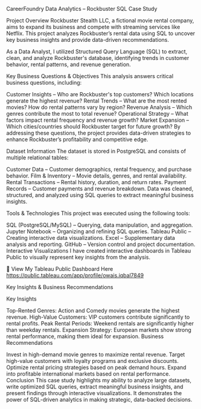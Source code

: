 CareerFoundry Data Analytics – Rockbuster SQL Case Study

Project Overview
Rockbuster Stealth LLC, a fictional movie rental company, aims to expand its business and compete with streaming services like Netflix. This project analyzes Rockbuster’s rental data using SQL to uncover key business insights and provide data-driven recommendations.

As a Data Analyst, I utilized Structured Query Language (SQL) to extract, clean, and analyze Rockbuster's database, identifying trends in customer behavior, rental patterns, and revenue generation.

Key Business Questions & Objectives
This analysis answers critical business questions, including:

Customer Insights – Who are Rockbuster's top customers? Which locations generate the highest revenue?
Rental Trends – What are the most rented movies? How do rental patterns vary by region?
Revenue Analysis – Which genres contribute the most to total revenue?
Operational Strategy – What factors impact rental frequency and revenue growth?
Market Expansion – Which cities/countries should Rockbuster target for future growth?
By addressing these questions, the project provides data-driven strategies to enhance Rockbuster’s profitability and competitive edge.

Dataset Information
The dataset is stored in PostgreSQL and consists of multiple relational tables:

Customer Data – Customer demographics, rental frequency, and purchase behavior.
Film & Inventory – Movie details, genres, and rental availability.
Rental Transactions – Rental history, duration, and return rates.
Payment Records – Customer payments and revenue breakdown.
Data was cleaned, structured, and analyzed using SQL queries to extract meaningful business insights.

Tools & Technologies
This project was executed using the following tools:

SQL (PostgreSQL/MySQL) – Querying, data manipulation, and aggregation.
Jupyter Notebook – Organizing and refining SQL queries.
Tableau Public – Creating interactive data visualizations.
Excel – Supplementary data analysis and reporting.
GitHub – Version control and project documentation.
Interactive Visualizations
I have created interactive dashboards in Tableau Public to visually represent key insights from the analysis.

🔗 View My Tableau Public Dashboard Here
https://public.tableau.com/app/profile/owais.iqbal7849

Key Insights & Business Recommendations

Key Insights

Top-Rented Genres: Action and Comedy movies generate the highest revenue.
High-Value Customers: VIP customers contribute significantly to rental profits.
Peak Rental Periods: Weekend rentals are significantly higher than weekday rentals.
Expansion Strategy: European markets show strong rental performance, making them ideal for expansion.
Business Recommendations

Invest in high-demand movie genres to maximize rental revenue.
Target high-value customers with loyalty programs and exclusive discounts.
Optimize rental pricing strategies based on peak demand hours.
Expand into profitable international markets based on rental performance.
Conclusion
This case study highlights my ability to analyze large datasets, write optimized SQL queries, extract meaningful business insights, and present findings through interactive visualizations. It demonstrates the power of SQL-driven analytics in making strategic, data-backed decisions.

